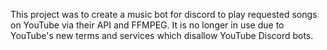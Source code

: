 This project was to create a music bot for discord to play requested songs on YouTube via their API and FFMPEG. It is no longer in use due to YouTube's new terms and services which disallow YouTube Discord bots.

